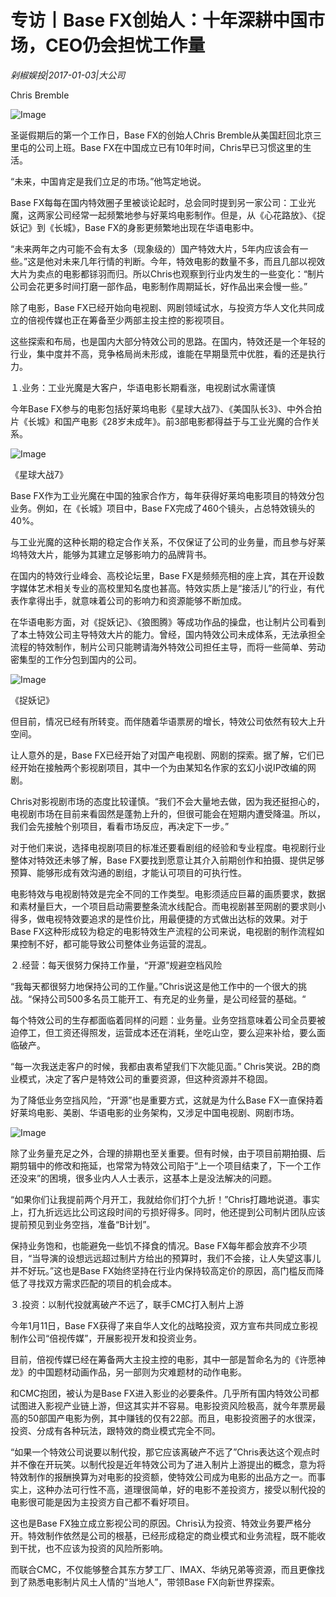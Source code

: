 # 专访丨Base FX创始人：十年深耕中国市场，CEO仍会担忧工作量

*剁椒娱投|2017-01-03|大公司*

Chris Bremble

![Image](http://si1.go2yd.com/get-image/0K8wGDrY728)

圣诞假期后的第一个工作日，Base FX的创始人Chris Bremble从美国赶回北京三里屯的公司上班。Base FX在中国成立已有10年时间，Chris早已习惯这里的生活。

“未来，中国肯定是我们立足的市场。”他笃定地说。

Base FX每每在国内特效圈子里被谈论起时，总会同时提到另一家公司：工业光魔，这两家公司经常一起频繁地参与好莱坞电影制作。但是，从《心花路放》、《捉妖记》到《长城》，Base FX的身影更频繁地出现在华语电影中。

“未来两年之内可能不会有太多（现象级的）国产特效大片，5年内应该会有一些。”这是他对未来几年行情的判断。今年，特效电影的数量不多，而且几部以视效大片为卖点的电影都铩羽而归。所以Chris也观察到行业内发生的一些变化：“制片公司会花更多时间打磨一部作品，电影制作周期延长，好作品出来会慢一些。”

除了电影，Base FX已经开始向电视剧、网剧领域试水，与投资方华人文化共同成立的倍视传媒也正在筹备至少两部主投主控的影视项目。

这些探索和布局，也是国内大部分特效公司的思路。在国内，特效还是一个年轻的行业，集中度并不高，竞争格局尚未形成，谁能在早期垦荒中优胜，看的还是执行力。

１.业务：工业光魔是大客户，华语电影长期看涨，电视剧试水需谨慎

今年Base FX参与的电影包括好莱坞电影《星球大战7》、《美国队长3》、中外合拍片《长城》和国产电影《28岁未成年》。前3部电影都得益于与工业光魔的合作关系。

![Image](http://si1.go2yd.com/get-image/0K8wG8Fu0P2)

《星球大战7》

Base FX作为工业光魔在中国的独家合作方，每年获得好莱坞电影项目的特效分包业务。例如，在《长城》项目中，Base FX完成了460个镜头，占总特效镜头的40%。

与工业光魔的这种长期的稳定合作关系，不仅保证了公司的业务量，而且参与好莱坞特效大片，能够为其建立足够影响力的品牌背书。

在国内的特效行业峰会、高校论坛里，Base FX是频频亮相的座上宾，其在开设数字媒体艺术相关专业的高校里知名度也甚高。特效实质上是“接活儿”的行业，有代表作拿得出手，就意味着公司的影响力和资源能够不断加成。

在华语电影方面，对《捉妖记》、《狼图腾》等成功作品的操盘，也让制片公司看到了本土特效公司主导特效大片的能力。曾经，国内特效公司未成体系，无法承担全流程的特效制作，制片公司只能聘请海外特效公司担任主导，而将一些简单、劳动密集型的工作分包到国内的公司。

![Image](http://si1.go2yd.com/get-image/0K8wG9jHskS)

《捉妖记》

但目前，情况已经有所转变。而伴随着华语票房的增长，特效公司依然有较大上升空间。

让人意外的是，Base FX已经开始了对国产电视剧、网剧的探索。据了解，它们已经开始在接触两个影视剧项目，其中一个为由某知名作家的玄幻小说IP改编的网剧。

Chris对影视剧市场的态度比较谨慎。“我们不会大量地去做，因为我还挺担心的，电视剧市场在目前来看固然是蓬勃上升的，但很可能会在短期内遭受降温。所以，我们会先接触个别项目，看看市场反应，再决定下一步。”

对于他们来说，选择电视剧项目的标准还要看剧组的经验和专业程度。电视剧行业整体对特效还未够了解，Base FX要找到愿意让其介入前期创作和拍摄、提供足够预算、能够形成有效沟通的剧组，才能认可项目的可执行性。

电影特效与电视剧特效是完全不同的工作类型。电影须适应巨幕的画质要求，数据和素材量巨大，一个项目启动需要整条流水线配合。而电视剧甚至网剧的要求则小得多，做电视特效要追求的是性价比，用最便捷的方式做出达标的效果。对于Base FX这种形成较为稳定的电影特效生产流程的公司来说，电视剧的制作流程如果控制不好，都可能导致公司整体业务运营的混乱。

２.经营：每天很努力保持工作量，“开源”规避空档风险

“我每天都很努力地保持公司的工作量。”Chris说这是他工作中的一个很大的挑战。“保持公司500多名员工能开工、有充足的业务量，是公司经营的基础。“

每个特效公司的生存都面临着同样的问题：业务量。业务空挡意味着公司全员要被迫停工，但工资还得照发，运营成本还在消耗，坐吃山空，要么迎来补给，要么面临破产。

“每一次我送走客户的时候，我都由衷希望我们下次能见面。” Chris笑说。2B的商业模式，决定了客户是特效公司的重要资源，但这种资源并不稳固。

为了降低业务空挡风险，“开源”也是重要方式，这就是为什么Base FX一直保持着好莱坞电影、美剧、华语电影的业务架构，又涉足中国电视剧、网剧市场。

![Image](http://si1.go2yd.com/get-image/0K8wGAzpnrk)

除了业务量充足之外，合理的排期也至关重要。但有时候，由于项目前期拍摄、后期剪辑中的修改和拖延，也常常为特效公司陷于“上一个项目结束了，下一个工作还没来”的困境，很多业内人人士表示，这基本上是没法解决的问题。

“如果你们让我提前两个月开工，我就给你们打个九折！”Chris打趣地说道。事实上，打九折远远比公司这段时间的亏损好得多。同时，他还提到公司制片团队应该提前预见到业务空挡，准备“B计划”。

保持业务饱和，也能避免一些饥不择食的情况。Base FX每年都会放弃不少项目，“当导演的设想远远超过制片方给出的预算时，我们不会接，让人失望这事儿并不好玩。”这也是Base FX始终坚持在行业内保持较高定价的原因，高门槛反而降低了寻找双方需求匹配的项目的机会成本。

３.投资：以制代投就离破产不远了，联手CMC打入制片上游

今年1月11日，Base FX获得了来自华人文化的战略投资，双方宣布共同成立影视制作公司“倍视传媒”，开展影视开发和投资业务。

目前，倍视传媒已经在筹备两大主投主控的电影，其中一部是暂命名为的《许愿神龙》的中国题材动画作品，另一部则为灾难题材的动作电影。

和CMC抱团，被认为是Base FX进入影业的必要条件。几乎所有国内特效公司都试图进入影视产业链上游，但这其实并不容易。电影投资风险极高，就今年票房最高的50部国产电影为例，其中赚钱的仅有22部。而且，电影投资圈子的水很深，投资、分成有各种玩法，跟特效的商业模式完全不同。

“如果一个特效公司说要以制代投，那它应该离破产不远了”Chris表达这个观点时并不像在开玩笑。以制代投是近年特效公司为了进入制片上游提出的概念，意为将特效制作的报酬换算为对电影的投资额，使特效公司成为电影的出品方之一。而事实上，这种办法可行性不高，道理很简单，好的电影不差投资方，接受以制代投的电影很可能是因为主投资方自己都不看好项目。

这也是Base FX独立成立影视公司的原因。Chris认为投资、特效业务要严格分开。特效制作依然是公司的根基，已经形成稳定的商业模式和业务流程，既不能收到干扰，也不应该为投资的风险所影响。

而联合CMC，不仅能够整合其东方梦工厂、IMAX、华纳兄弟等资源，而且更像找到了熟悉电影制片风土人情的“当地人”，带领Base FX向新世界探索。

